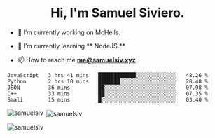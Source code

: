 <h1 align="center">Hi, I'm Samuel Siviero.</h1>

- 🔭 I’m currently working on McHells.

- 🌱 I’m currently learning ** NodeJS.**

- 📫 How to reach me **me@samuelsiv.xyz**


<!--START_SECTION:waka-->
```text
JavaScript   3 hrs 41 mins   ████████████░░░░░░░░░░░░░   48.26 % 
Python       2 hrs 10 mins   ███████░░░░░░░░░░░░░░░░░░   28.48 % 
JSON         36 mins         ██░░░░░░░░░░░░░░░░░░░░░░░   07.98 % 
C++          33 mins         ██░░░░░░░░░░░░░░░░░░░░░░░   07.35 % 
Smali        15 mins         █░░░░░░░░░░░░░░░░░░░░░░░░   03.40 % 
```
<!--END_SECTION:waka-->

<p><img align="left" src="https://github-readme-stats.vercel.app/api/top-langs?username=samuelsiv&show_icons=true&locale=en&layout=compact&theme=radical" alt="samuelsiv" /></p>

<p>&nbsp;<img align="center" src="https://github-readme-stats.vercel.app/api?username=samuelsiv&show_icons=true&locale=en&theme=radical" alt="samuelsiv" /></p>
<p align="left"> <img src="https://komarev.com/ghpvc/?username=samuelsiv&label=Profile%20views&color=0e75b6&style=flat" alt="samuelsiv" /> </p>

